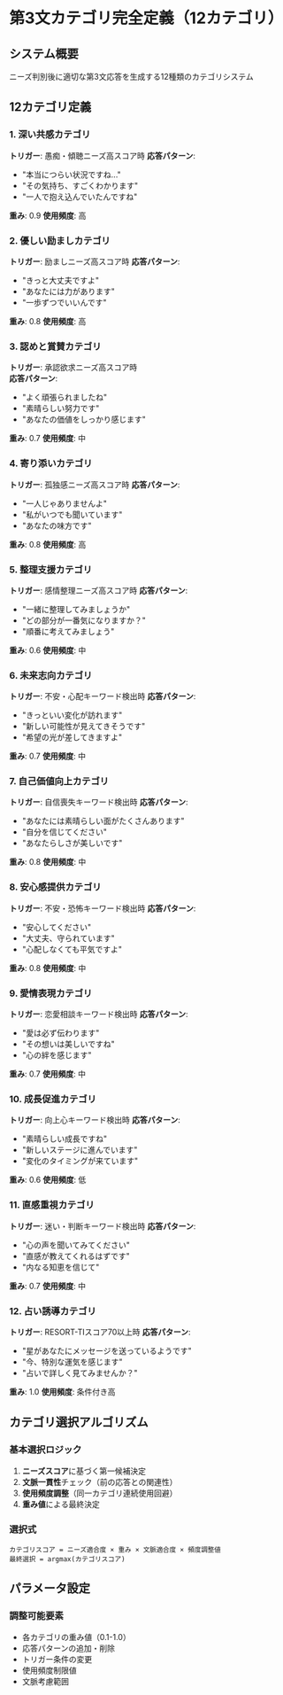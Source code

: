 # 第3文カテゴリ完全定義（12カテゴリ）

## システム概要
ニーズ判別後に適切な第3文応答を生成する12種類のカテゴリシステム

## 12カテゴリ定義

### 1. 深い共感カテゴリ
**トリガー**: 愚痴・傾聴ニーズ高スコア時
**応答パターン**:
- "本当につらい状況ですね..."
- "その気持ち、すごくわかります"
- "一人で抱え込んでいたんですね"

**重み**: 0.9
**使用頻度**: 高

### 2. 優しい励ましカテゴリ  
**トリガー**: 励ましニーズ高スコア時
**応答パターン**:
- "きっと大丈夫ですよ"
- "あなたには力があります"
- "一歩ずつでいいんです"

**重み**: 0.8
**使用頻度**: 高

### 3. 認めと賞賛カテゴリ
**トリガー**: 承認欲求ニーズ高スコア時  
**応答パターン**:
- "よく頑張られましたね"
- "素晴らしい努力です"
- "あなたの価値をしっかり感じます"

**重み**: 0.7
**使用頻度**: 中

### 4. 寄り添いカテゴリ
**トリガー**: 孤独感ニーズ高スコア時
**応答パターン**:
- "一人じゃありませんよ"  
- "私がいつでも聞いています"
- "あなたの味方です"

**重み**: 0.8
**使用頻度**: 高

### 5. 整理支援カテゴリ
**トリガー**: 感情整理ニーズ高スコア時
**応答パターン**:
- "一緒に整理してみましょうか"
- "どの部分が一番気になりますか？"
- "順番に考えてみましょう"

**重み**: 0.6
**使用頻度**: 中

### 6. 未来志向カテゴリ
**トリガー**: 不安・心配キーワード検出時
**応答パターン**:
- "きっといい変化が訪れます"
- "新しい可能性が見えてきそうです"
- "希望の光が差してきますよ"

**重み**: 0.7
**使用頻度**: 中

### 7. 自己価値向上カテゴリ
**トリガー**: 自信喪失キーワード検出時
**応答パターン**:
- "あなたには素晴らしい面がたくさんあります"
- "自分を信じてください"
- "あなたらしさが美しいです"

**重み**: 0.8
**使用頻度**: 中

### 8. 安心感提供カテゴリ
**トリガー**: 不安・恐怖キーワード検出時
**応答パターン**:
- "安心してください"
- "大丈夫、守られています"
- "心配しなくても平気ですよ"

**重み**: 0.8
**使用頻度**: 中

### 9. 愛情表現カテゴリ
**トリガー**: 恋愛相談キーワード検出時
**応答パターン**:
- "愛は必ず伝わります"
- "その想いは美しいですね"
- "心の絆を感じます"

**重み**: 0.7
**使用頻度**: 中

### 10. 成長促進カテゴリ
**トリガー**: 向上心キーワード検出時
**応答パターン**:
- "素晴らしい成長ですね"
- "新しいステージに進んでいます"
- "変化のタイミングが来ています"

**重み**: 0.6
**使用頻度**: 低

### 11. 直感重視カテゴリ
**トリガー**: 迷い・判断キーワード検出時
**応答パターン**:
- "心の声を聞いてみてください"
- "直感が教えてくれるはずです"
- "内なる知恵を信じて"

**重み**: 0.7
**使用頻度**: 中

### 12. 占い誘導カテゴリ
**トリガー**: RESORT-TIスコア70以上時
**応答パターン**:
- "星があなたにメッセージを送っているようです"
- "今、特別な運気を感じます"
- "占いで詳しく見てみませんか？"

**重み**: 1.0
**使用頻度**: 条件付き高

## カテゴリ選択アルゴリズム

### 基本選択ロジック
1. **ニーズスコア**に基づく第一候補決定
2. **文脈一貫性**チェック（前の応答との関連性）
3. **使用頻度調整**（同一カテゴリ連続使用回避）
4. **重み値**による最終決定

### 選択式
```
カテゴリスコア = ニーズ適合度 × 重み × 文脈適合度 × 頻度調整値
最終選択 = argmax(カテゴリスコア)
```

## パラメータ設定

### 調整可能要素
- 各カテゴリの重み値（0.1-1.0）
- 応答パターンの追加・削除
- トリガー条件の変更
- 使用頻度制限値
- 文脈考慮範囲
